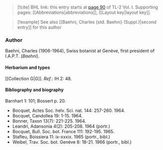 > [!cite] BHL link: this entry starts at [page 90](https://www.biodiversitylibrary.org/item/103414#page/138/mode/1up) of TL-2 Vol. I.
> Supporting pages: [[Abbreviations|abbreviations]], [[Layout key|layout key]].

> [!example] See also [[Baehni, Charles {std. Baehni} (Suppl.)|second entry]] for this author

### Author

Baehni, Charles (1906-1964), Swiss botanist at Genève, first president of I.A.P.T. (*Baehni*).

#### Herbarium and types

[[Collection G|G]].
*Ref*.: IH 2: 48.

#### Bibliography and biography

Barnhart 1: 101; Bossert p. 20.
- Bocquet, Actes Soc. helv. Sci. nat. 144: 257-260. 1964.
- Bocquet, Candollea 19: 1-15. 1964.
- Bonner, Taxon 13(7): 221-225. 1964.
- Leandri, Adansonia 4(2): 205-208. 1964 (portr.)
- Bocquet, Bull. Soc. bot. France 111: 192-195. 1965.
- Stafleu, Boissiera 11: ix-xxxix. 1965 (portr., bibl.)
- Weibel, Trav. Soc. bot. Genève 8: 18-21. 1966 (portr., bibl.)

